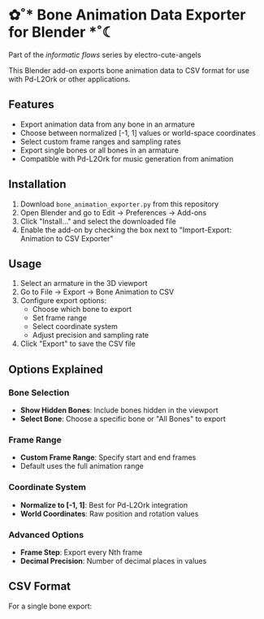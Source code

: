# ✿˚* Bone Animation Data Exporter for Blender *˚☾

Part of the *informatic flows* series by electro-cute-angels

This Blender add-on exports bone animation data to CSV format for use with Pd-L2Ork or other applications.

## Features

- Export animation data from any bone in an armature
- Choose between normalized [-1, 1] values or world-space coordinates
- Select custom frame ranges and sampling rates
- Export single bones or all bones in an armature
- Compatible with Pd-L2Ork for music generation from animation

## Installation

1. Download `bone_animation_exporter.py` from this repository
2. Open Blender and go to Edit → Preferences → Add-ons
3. Click "Install..." and select the downloaded file
4. Enable the add-on by checking the box next to "Import-Export: Animation to CSV Exporter"

## Usage

1. Select an armature in the 3D viewport
2. Go to File → Export → Bone Animation to CSV
3. Configure export options:
   - Choose which bone to export
   - Set frame range
   - Select coordinate system
   - Adjust precision and sampling rate
4. Click "Export" to save the CSV file

## Options Explained

### Bone Selection
- **Show Hidden Bones**: Include bones hidden in the viewport
- **Select Bone**: Choose a specific bone or "All Bones" to export

### Frame Range
- **Custom Frame Range**: Specify start and end frames
- Default uses the full animation range

### Coordinate System
- **Normalize to [-1, 1]**: Best for Pd-L2Ork integration
- **World Coordinates**: Raw position and rotation values

### Advanced Options
- **Frame Step**: Export every Nth frame
- **Decimal Precision**: Number of decimal places in values

## CSV Format

For a single bone export:
